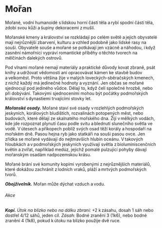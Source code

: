 # Mořan
  
Mořané, vodní humanoidé s lidskou horní částí těla a rybí spodní částí těla, zdobí svou kůži a šupiny dekoracemi z mušlí.
  
Mořanské kmeny a království se rozkládají po celém světě a jejich obyvatelé mají nejrůznější zbarvení, kulturu a vzhled podobně jako lidské rasy na souši. Obyvatelé souše a mořané se potkávají jen vzácně a náhodou, i když zasnění námořníci vypráví romantické příběhy o těchto tvorech na mělčinách dalekých ostrovů.
  
Pod vlnami mořané nemají materiály a praktické důvody kovat zbraně, psát knihy a udržovat vědomosti ani opracovávat kámen ke stavbě budov a velkoměst. Proto většina žije v malých loveckých-sběračských kmenech, z nichž každý má jedinečné hodnoty a vyznání. Jen občas se mořané sjednocují pod jediného vůdce. Dělají to, když čelí společné hrozbě, nebo při dobývání. Takovými sjednoceními mohou být počátky podmořských království s dynastiemi trvajícími stovky let.
  
***Mořanské osady.*** Mořané staví své osady v rozlehlých podmořských jeskyních, korálových bludištích, rozvalinách potopených měst, nebo budovách, které dělají ze skalnatého mořského dna. Žijí v mělkých vodách, kde jde rozpoznat plynutí času podle svitu a blednutí slunečního světla ve vodě. V útesech a příkopech poblíž svých osad těží korály a hospodaří na mořském dně. Pasou hejna ryb jako statkáři na souši pasou ovce. Jen zřídka se mořané vydávají do nejtmavších hlubin oceánu. V takových hloubkách a v podmořských jeskyních využívají světla z bioluminiscenčních květin a zvířat, například medúz, jejichž pomalé pulzující pohyby dávají mořanským osadám nadpozemskou krásu.
  
Mořané brání své komunity kopími vyrobenými z nejrůznějších materiálů, které dokážou zachránit z lodních vraků, pláží a mrtvých podmořských tvorů.
  
<Monster 
    title="Mořan"
    subtitle="Střední humanoid (mořan), neutrální"
    armor-class="11"
    hit-points="11 (2k8 + 2)"
    speed="2 sáhy, plavání 8 sáhů"
    str="10 (+0)"
    dex="13 (+1)"
    con="12 (+1)"
    int="11 (+0)"
    wis="11 (+0)"
    cha="12 (+1)"
    saving-throws=""
    skills="Vnímání +2"
    damage-vulnerabilities=""
    damage-resistances=""
    damage-immunities=""
    condition-immunities=""
    senses="pasivní Vnímání 12"
    languages="akvanština, obecná řeč"
    challenge="1/8 (25 ZK)"
    >

***Obojživelník.*** Mořan může dýchat vzduch a vodu.
  
###### Akce
  
***Kopí.*** *Útok na blízko nebo na dálku zbraní:* +2 k zásahu, dosah 1 sáh nebo dostřel 4/12 sáhů, jeden cíl. *Zásah:* Bodné zranění 3 (1k6), nebo bodné zranění 4 (1k8), pokud k útoku na blízko použije dvě ruce.

</Monster> 
